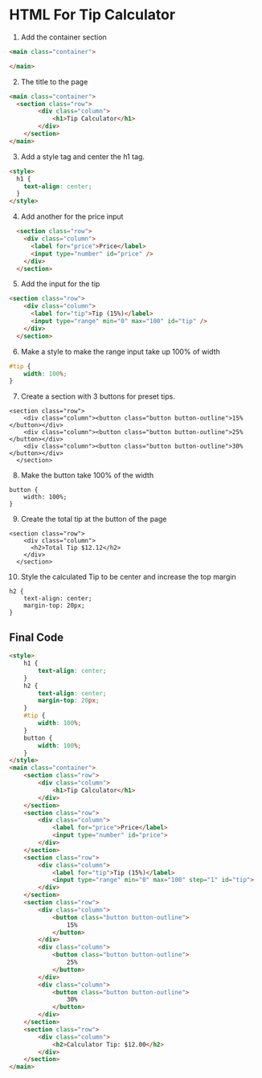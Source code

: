 # HTML For Tip Calculator


1) Add the container section

```html
<main class="container">

</main>
```

2) The title to the page

```html
<main class="container">
  <section class="row">
        <div class="column">
            <h1>Tip Calculator</h1>
        </div>
    </section>
</main>
```

3) Add a style tag and center the h1 tag.

```html
<style>
  h1 {
    text-align: center;
  }
</style>
```

4) Add another for the price input

```html
  <section class="row">
    <div class="column">
      <label for="price">Price</label>
      <input type="number" id="price" />
    </div>
  </section>
```

5) Add the input for the tip 

```html
<section class="row">
    <div class="column">
      <label for="tip">Tip (15%)</label>
      <input type="range" min="0" max="100" id="tip" />
    </div>
  </section>
```

6) Make a style to make the range input take up 100% of width

```css
#tip {
    width: 100%;
}
```

7) Create a section with 3 buttons for preset tips.

```
<section class="row">
    <div class="column"><button class="button button-outline">15%</button></div>
    <div class="column"><button class="button button-outline">25%</button></div>
    <div class="column"><button class="button button-outline">30%</button></div>
  </section>
```

8) Make the button take 100% of the width


```
button {
    width: 100%;
}
```

9) Create the total tip at the button of the page

```
<section class="row">
    <div class="column">
      <h2>Total Tip $12.12</h2>
    </div>
  </section>
```

10) Style the calculated Tip to be center and increase the top margin

```
h2 {
    text-align: center;
    margin-top: 20px;
}
```

## Final Code

```html
<style>
    h1 {
        text-align: center;
    }
    h2 {
        text-align: center;
        margin-top: 20px;
    }
    #tip {
        width: 100%;
    }
    button {
        width: 100%;
    }
</style>
<main class="container">
    <section class="row">
        <div class="column">
            <h1>Tip Calculator</h1>
        </div>
    </section>
    <section class="row">
        <div class="column">
            <label for="price">Price</label>
            <input type="number" id="price">
        </div>
    </section>
    <section class="row">
        <div class="column">
            <label for="tip">Tip (15%)</label>
            <input type="range" min="0" max="100" step="1" id="tip">
        </div>
    </section>
    <section class="row">
        <div class="column">
            <button class="button button-outline">
                15%
            </button>
        </div>
        <div class="column">
            <button class="button button-outline">
                25%
            </button>
        </div>
        <div class="column">
            <button class="button button-outline">
                30%
            </button>
        </div>
    </section>
    <section class="row">
        <div class="column">
            <h2>Calculator Tip: $12.00</h2>
        </div>
    </section>
</main>

```

